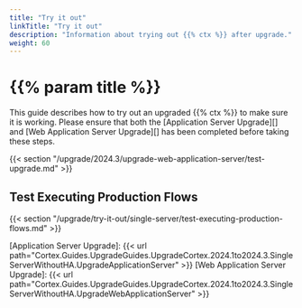 ```yaml
---
title: "Try it out"
linkTitle: "Try it out"
description: "Information about trying out {{% ctx %}} after upgrade."
weight: 60
---
```


# {{% param title %}}

This guide describes how to try out an upgraded {{% ctx %}} to make sure it is working. Please ensure that both the [Application Server Upgrade][] and [Web Application Server Upgrade][] has been completed before taking these steps.

{{< section "/upgrade/2024.3/upgrade-web-application-server/test-upgrade.md" >}}

## Test Executing Production Flows

{{< section "/upgrade/try-it-out/single-server/test-executing-production-flows.md" >}}

[Application Server Upgrade]: {{< url path="Cortex.Guides.UpgradeGuides.UpgradeCortex.2024.1to2024.3.SingleServerWithoutHA.UpgradeApplicationServer" >}}
[Web Application Server Upgrade]: {{< url path="Cortex.Guides.UpgradeGuides.UpgradeCortex.2024.1to2024.3.SingleServerWithoutHA.UpgradeWebApplicationServer" >}}